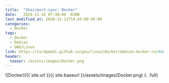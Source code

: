 ```yaml
---
title:  "Shairport-sync: Docker"
date:   2020-11-16 07:30:00 -0300
last_modified_at: 2020-12-12T14:45:00-05:00
categories:
  - Docker
tags:
  - Docker
  - Debian
  - GNU/Linux
link: https://lordpedal.github.io/gnu/linux/docker/debian-docker-ce/#docker-shairport-sync
header:
  teaser: /assets/images/Docker.png
---
```


![Docker]({{ site.url }}{{ site.baseurl }}/assets/images/Docker.png)
{: .full}
